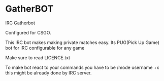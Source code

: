 # GatherBOT
IRC Gatherbot

Configured for CSGO.

This IRC bot makes making private matches easy. Its PUG(Pick Up Game) bot for IRC configurable for any game

Make sure to read LICENCE.txt

To make bot react to your commands you have to be /mode username +x this might be already done by IRC server.


